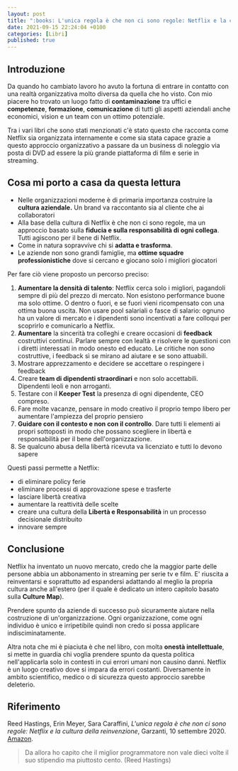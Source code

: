 ```yaml
---
layout: post
title: ":books: L'unica regola è che non ci sono regole: Netflix e la cultura della reinvenzione (Hastings, Meyer, Caraffini)"
date: 2021-09-15 22:24:04 +0100
categories: [Libri]
published: true
---
```

## Introduzione
Da quando ho cambiato lavoro ho avuto la fortuna di entrare in contatto con una realtà organizzativa molto diversa da quella che ho visto. Con mio piacere ho trovato un luogo fatto di **contaminazione** tra uffici e **competenze**, **formazione**, **comunicazione** di tutti gli aspetti aziendali anche economici, vision e un team con un ottimo potenziale.

Tra i vari libri che sono stati menzionati c'è stato questo che racconta come Netflix sia organizzata internamente e come sia stata capace grazie a questo approccio organizzativo a passare da un business di noleggio via posta di DVD ad essere la più grande piattaforma di film e serie in streaming.

## Cosa mi porto a casa da questa lettura

- Nelle organizzazioni moderne è di primaria importanza costruire la **cultura aziendale.** Un brand va raccontanto sia al cliente che ai collaboratori
- Alla base della cultura di Netflix è che non ci sono regole, ma un approccio basato sulla **fiducia e sulla responsabilità di ogni collega**. Tutti agiscono per il bene di Netflix.
- Come in natura sopravvive chi si **adatta e trasforma**.
- Le aziende non sono grandi famiglie, ma **ottime squadre professionistiche** dove si cercano e giocano solo i migliori giocatori

Per fare ciò viene proposto un percorso preciso:

1. **Aumentare la densità di talento**: Netflix cerca solo i migliori, pagandoli sempre di più del prezzo di mercato. Non esistono performance buone ma solo ottime. O dentro o fuori, e se fuori vieni ricompensato con una ottima buona uscita. Non usare pool salariali o fasce di salario: ognuno ha un valore di mercato e i dipendenti sono incentivati a fare colloqui per scoprirlo e comunicarlo a Netflix.
2. **Aumentare** la sincerità tra colleghi e creare occasioni di **feedback** costruttivi continui. Parlare sempre con lealtà e risolvere le questioni con i diretti interessati in modo onesto ed educato. Le critiche non sono costruttive, i feedback sì se mirano ad aiutare e se sono attuabili.
3. Mostrare apprezzamento e decidere se accettare o respingere i feedback
4. Creare **team di dipendenti straordinari** e non solo accettabili. Dipendenti leoli e non arroganti.
5. Testare con il **Keeper Test** la presenza di ogni dipendente, CEO compreso.
6. Fare molte vacanze, pensare in modo creativo il proprio tempo libero per aumentare l'ampiezza del proprio pensiero
7. **Guidare con il contesto e non con il controllo**. Dare tutti li elementi ai propri sottoposti in modo che possano scegliere in libertà e responsabilità per il bene dell'organizzazione.
8. Se qualcuno abusa della libertà ricevuta va licenziato e tutti lo devono sapere

Questi passi permette a Netflix:

- di eliminare policy ferie
- eliminare processi di approvazione spese e trasferte
- lasciare libertà creativa
- aumentare la reattività delle scelte
- creare una cultura della **Libertà e Responsabilità** in un processo decisionale distribuito
- innovare sempre

## Conclusione

Netflix ha inventato un nuovo mercato, credo che la maggior parte delle persone abbia un abbonamento in streaming per serie tv e film. E' riuscita a reinventarsi e soprattutto ad espandersi adattando al meglio la propria cultura anche all'estero (per il quale è dedicato un intero capitolo basato sulla **Culture Map**).

Prendere spunto da aziende di successo può sicuramente aiutare nella costruzione di un'organizzazione. Ogni organizzazione, come ogni individuo è unico e irripetibile quindi non credo si possa applicare indisciminatamente.

Altra nota che mi è piaciuta è che nel libro, con molta **onestà intellettuale**, si mette in guardia chi voglia prendere spunto da questa politica nell'applicarla solo in contesti in cui errori umani non causino danni. Netflix è un luogo creativo dove si impara da errori costanti. Diversamente in ambito scientifico, medico o di sicurezza questo approccio sarebbe deleterio.

## Riferimento

Reed Hastings, Erin Meyer, Sara Caraffini, _L'unica regola è che non ci sono regole: Netflix e la cultura della reinvenzione_, Garzanti, 10 settembre 2020. [Amazon](https://www.amazon.it/Lunica-regole-Netflix-cultura-reinvenzione/dp/8811607418/ref=sr_1_1?__mk_it_IT=%C3%85M%C3%85%C5%BD%C3%95%C3%91&crid=2MCBV7OHY7T14&dchild=1&keywords=l+unica+regola+%C3%A8+che+non+ci+sono+regole&qid=1628177861&sprefix=unica+re%2Caps%2C216&sr=8-1).

> Da allora ho capito che il miglior programmatore non vale dieci volte il suo stipendio ma piuttosto cento. (Reed Hastings)
